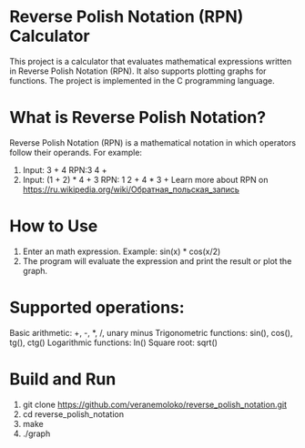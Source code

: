 # Reverse Polish Notation (RPN) Calculator
This project is a calculator that evaluates mathematical expressions written in Reverse Polish Notation (RPN). It also supports plotting graphs for functions. The project is implemented in the C programming language.
# What is Reverse Polish Notation?
Reverse Polish Notation (RPN) is a mathematical notation in which operators follow their operands. For example:
1. Input: 3 + 4             RPN:3 4 +
2. Input: (1 + 2) * 4 + 3   RPN: 1 2 + 4 * 3 +
Learn more about RPN on https://ru.wikipedia.org/wiki/Обратная_польская_запись
# How to Use
1. Enter an math expression.
Example: sin(x) * cos(x/2)
2. The program will evaluate the expression and print the result or plot the graph.
# Supported operations:
Basic arithmetic: +, -, *, /, unary minus
Trigonometric functions: sin(), cos(), tg(), ctg()
Logarithmic functions: ln()
Square root: sqrt()
# Build and Run
1. git clone https://github.com/veranemoloko/reverse_polish_notation.git
2. cd reverse_polish_notation 
3. make
4. ./graph
   

